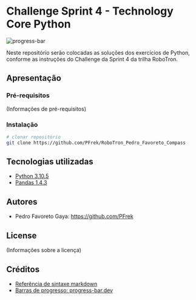 # Challenge Sprint 4 - Technology Core Python

![progress-bar](https://progress-bar.dev/8/?scale=28&title=solucionados&width=200&suffix=/28)

Neste repositório serão colocadas as soluções dos exercícios de Python, conforme as instruções do Challenge da Sprint 4 da trilha RoboTron.


## Apresentação


### Pré-requisitos

(Informações de pré-requisitos)

### Instalação

```bash
# clonar repositório
git clone https://github.com/PFrek/RoboTron_Pedro_Favoreto_Compass

```

## Tecnologias utilizadas

- [Python 3.10.5](https://www.python.org/downloads/release/python-3105/)
- [Pandas 1.4.3](https://pandas.pydata.org/)

## Autores

- Pedro Favoreto Gaya: <https://github.com/PFrek>

## License

(Informações sobre a licença)

## Créditos

- [Referência de sintaxe markdown](https://www.markdownguide.org/basic-syntax/)
- [Barras de progresso: progress-bar.dev](https://github.com/fredericojordan/progress-bar)